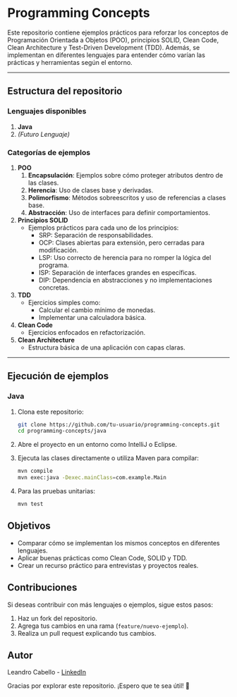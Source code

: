 # Programming Concepts
Este repositorio contiene ejemplos prácticos para reforzar los conceptos de Programación Orientada a Objetos (POO), principios SOLID, Clean Code, Clean Architecture y Test-Driven Development (TDD). Además, se implementan en diferentes lenguajes para entender cómo varían las prácticas y herramientas según el entorno.

---

## Estructura del repositorio

### Lenguajes disponibles
1. **Java**
2. *(Futuro Lenguaje)*

### Categorías de ejemplos
1. **POO**
    1. **Encapsulación**: Ejemplos sobre cómo proteger atributos dentro de las clases.
    2. **Herencia**: Uso de clases base y derivadas.
    3. **Polimorfismo**: Métodos sobreescritos y uso de referencias a clases base.
    4. **Abstracción**: Uso de interfaces para definir comportamientos.
2. **Principios SOLID**
    - Ejemplos prácticos para cada uno de los principios:
        - SRP: Separación de responsabilidades.
        - OCP: Clases abiertas para extensión, pero cerradas para modificación.
        - LSP: Uso correcto de herencia para no romper la lógica del programa.
        - ISP: Separación de interfaces grandes en específicas.
        - DIP: Dependencia en abstracciones y no implementaciones concretas.
3. **TDD**
    - Ejercicios simples como:
        - Calcular el cambio mínimo de monedas.
        - Implementar una calculadora básica.
4. **Clean Code**
    - Ejercicios enfocados en refactorización.
5. **Clean Architecture**
    - Estructura básica de una aplicación con capas claras.

---

## Ejecución de ejemplos

### Java
1. Clona este repositorio:
    ```bash
    git clone https://github.com/tu-usuario/programming-concepts.git
    cd programming-concepts/java
    ```

2. Abre el proyecto en un entorno como IntelliJ o Eclipse.

3. Ejecuta las clases directamente o utiliza Maven para compilar:
    ```bash
    mvn compile
    mvn exec:java -Dexec.mainClass=com.example.Main
    ```

4. Para las pruebas unitarias:
    ```bash
    mvn test
    ```

## Objetivos
- Comparar cómo se implementan los mismos conceptos en diferentes lenguajes.
- Aplicar buenas prácticas como Clean Code, SOLID y TDD.
- Crear un recurso práctico para entrevistas y proyectos reales.

## Contribuciones
Si deseas contribuir con más lenguajes o ejemplos, sigue estos pasos:

1. Haz un fork del repositorio.
2. Agrega tus cambios en una rama (`feature/nuevo-ejemplo`).
3. Realiza un pull request explicando tus cambios.

## Autor
Leandro Cabello - [LinkedIn](https://www.linkedin.com/in/leandroezequielcabello)

Gracias por explorar este repositorio. ¡Espero que te sea útil! 🚀
